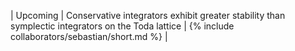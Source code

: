 | Upcoming | Conservative integrators exhibit greater stability than symplectic integrators on the Toda lattice | {% include collaborators/sebastian/short.md %} |